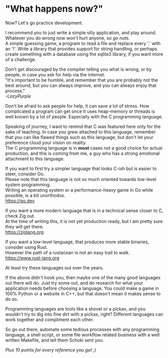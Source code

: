 # "What happens now?"

Now? Let's go practice development.  
  
I recommend you to just write a simple silly application, and play around.
Whatever you do wrong now won't hurt anyone, so _go nuts_.  
A simple guessing game, a program to read a file and replace every '.' with an
'!'. Write a library that provides support for string handling,
or perhaps create something with a database using the sqlite3 library,
if you want more of a challenge.  
  
Don't get discouraged by the compiler telling you what is wrong, or by people,
in case you ask for help via the internet.  
"It's important to be humble, and remember that you are probably not the best
around, but you can always improve, and you can always enjoy that process."  
_-LazyPurple_
  
Don't be afraid to ask people for help, it can save a lot of stress. How
complicated a program can get once it uses heap-memory or threads
is well known by a lot of people. Especially with the C programming language.  
  
Speaking of journey, I want to remind that C was featured here only for the sake
of teaching. In case you grew attached to this language, remember that you can
like flawed things such as this language, but don't let your preference cloud
your vision on reality.  
The C programming language is in **most** cases not a good choice for actual
production, and this is coming from me,
a guy who has a strong emotional attachment to this language.  
  
If you want to first try a simpler language that looks C-ish but is easier to
steer, consider Go.  
Please note that this language is not so much oriented towards low-level system
programming.  
Writing an operating system or a performance-heavy game in Go while possible,
is a bit unorthodox.  
<https://go.dev>  
  
If you want a more modern language that is in a technical sense closer to C,
check Zig out.  
At the time of writing this, it is not yet production ready,
but I am pretty sure they will get there.  
<https://ziglang.org>  
  
If you want a low-level language, that produces more stable binaries, consider
using Rust.  
However the path of a rustacean is not an easy trail to walk.  
<https://www.rust-lang.org>  

At least try these languages out over the years.  
  
If the above didn't hook you, then maybe one of the many good languages out
there will do. Just try some out, and do research for what your application
needs before choosing a language. You could make a game in 100% Python or a
website in C++, but that doesn't mean it makes sense to do so.  
  
Programming languages are tools like a shovel or a pickax, and you wouldn't try
to dig into fine dirt with a pickax, right? Different languages can work
together and compliment each other.  
  
So go out there, automate some tedious processes with any programming language,
a shell script, or some file workflow related business with a well written
Makefile, and tell them Schoki sent you.  

_Plus 10 points for every reference you get ;)_

